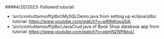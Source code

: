 ####4/20/2023:
Followed tutorial: 
- \src\com\uttamsoft\jdbc\MySQLDemo.java from setting up eclipse/jdbc tutorial: https://www.youtube.com/watch?v=wR9kKoug5iA
- \src\com\uttamsoft\jdbc\JavaCrud.java of Book Shop database app from tutorial: https://www.youtube.com/watch?v=obmNZNP8euU
